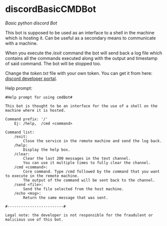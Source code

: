 # discordBasicCMDBot

*Basic python discord Bot*

This bot is supposed to be used as an interface to a shell in the machine which is hosting it.
Can be useful as a secondary means to communicate with a machine.

When you execute the _/exit_ command the bot will send back a log file which contains all the commands executed along with the output and timestamp of said command. The bot will be stopped too.

Change the _token.txt_ file with your own token. You can get it from here: [discord developer portal](https://discord.com/developers/applications).

Help prompt:

```
#Help prompt for using cmdBot#

This bot is thought to be an interface for the use of a shell on the machine where it is hosted.

Command prefix: '/'
    Ej: /help,  /cmd <command>

Command list:
    /exit:
        Close the service in the remote machine and send the log back.
    /help:
        Display the help box.
    /clear:
        Clear the last 200 messages in the text channel.
        You can use it multiple times to fully clear the channel.
    /cmd <command>:
        Core command. Type /cmd followed by the command that you want to execute in the remote machine.
        The output of the command will be sent back to the channel.
    /send <file>:
        Send the file selected from the host machine.
    /echo <msg>:
        Return the same message that was sent.

#-------------------------#

Legal note: the developer is not responsible for the fraudulent or malicious use of this bot.
```
